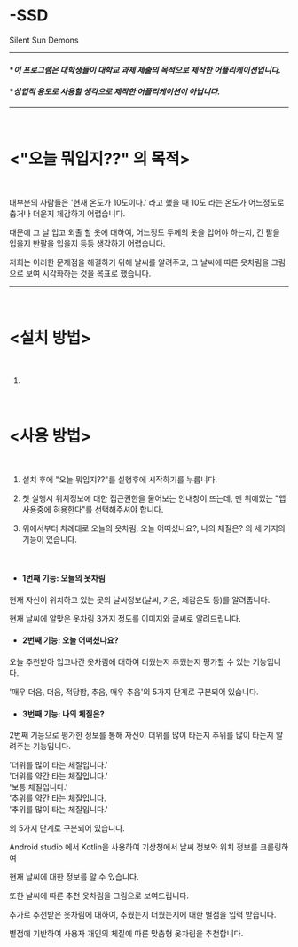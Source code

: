 # -SSD
Silent Sun Demons

----------
#### **이 프로그램은 대학생들이 대학교 과제 제출의 목적으로 제작한 어플리케이션입니다.*

#### **상업적 용도로 사용할 생각으로 제작한 어플리케이션이 아닙니다.*
----------
<br>

# <"오늘 뭐입지??" 의 목적>

<br>

대부분의 사람들은 '현재 온도가 10도이다.' 라고 했을 때 10도 라는 온도가 어느정도로 춥거나 더운지 체감하기 어렵습니다.

때문에 그 날 입고 외출 할 옷에 대하여, 어느정도 두께의 옷을 입어야 하는지, 긴 팔을 입을지 반팔을 입을지 등등 생각하기 어렵습니다.

저희는 이러한 문제점을 해결하기 위해 날씨를 알려주고, 그 날씨에 따른 옷차림을 그림으로 보여 시각화하는 것을 목표로 했습니다.

-------
<br>

# <설치 방법>

<br>

1. 

<br>

# <사용 방법>

<br>

1. 설치 후에 "오늘 뭐입지??"를 실행후에 시작하기를 누릅니다.

2. 첫 실행시 위치정보에 대한 접근권한을 물어보는 안내창이 뜨는데, 맨 위에있는 "앱 사용중에 혀용한다"를 선택해주셔야 합니다.

3. 위에서부터 차례대로 오늘의 옷차림, 오늘 어떠셨나요?, 나의 체질은? 의 세 가지의 기능이 있습니다.
<br>

+ #### 1번째 기능: 오늘의 옷차림
현재 자신이 위치하고 있는 곳의 날씨정보(날씨, 기온, 체감온도 등)를 알려줍니다.

현재 날씨에 알맞은 옷차림 3가지 정도를 이미지와 글씨로 알려드립니다.

+ #### 2번째 기능: 오늘 어떠셨나요?
오늘 추천받아 입고나간 옷차림에 대하여 더웠는지 추웠는지 평가할 수 있는 기능입니다.

'매우 더움, 더움, 적당함, 추움, 매우 추움'의 5가지 단계로 구분되어 있습니다.

+ #### 3번째 기능: 나의 체질은?
2번째 기능으로 평가한 정보를 통해 자신이 더위를 많이 타는지 추위를 많이 타는지 알려주는 기능입니다.

'더위를 많이 타는 체질입니다.'  
'더위를 약간 타는 체질입니다.'  
'보통 체질입니다.'  
'추위를 약간 타는 체질입니다.  
'추위를 많이 타는 체질입니다.'  

의 5가지 단계로 구분되어 있습니다.

Android studio 에서 Kotlin을 사용하여 기상청에서 날씨 정보와 위치 정보를 크롤링하여

현재 날씨에 대한 정보를 알 수 있습니다.

또한 날씨에 따른 추천 옷차림을 그림으로 보여드립니다.

추가로 추천받은 옷차림에 대하여, 추웠는지 더웠는지에 대한 별점을 입력 받습니다.

별점에 기반하여 사용자 개인의 체질에 따른 맞춤형 옷차림을 추천합니다.
